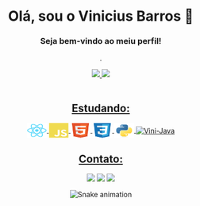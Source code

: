 <div>
  <h1 align="center">Olá, sou o Vinicius Barros 👋</h1>
</div>

<div>
  <h3 align="center">Seja bem-vindo ao meiu perfil!</h3>
</div>

<div>
  <p align="center">.</p>
</div>
 
 
<div align="center">
  <a href="https://github.com/VinnyBarros">
  <img height="180em" src="https://github-readme-stats.vercel.app/api?username=VinnyBarros&show_icons=true&theme=dark&include_all_commits=true&count_private=true"/>
  <img height="180em" src="https://github-readme-stats.vercel.app/api/top-langs/?username=VinnyBarros&layout=compact&langs_count=7&theme=dark"/>
</div>
  
<div align="center">  
 <div style="display: inline_block"><br>
  <h2 align="center">Estudando: </h2>
  <img align="center" alt="Vini-React" height="30" width="40" src="https://raw.githubusercontent.com/devicons/devicon/master/icons/react/react-original.svg">
  <img align="center" alt="Vini-Js" height="30" width="40" src="https://raw.githubusercontent.com/devicons/devicon/master/icons/javascript/javascript-plain.svg">
  <img align="center" alt="Vini-HTML" height="30" width="40" src="https://raw.githubusercontent.com/devicons/devicon/master/icons/html5/html5-original.svg">
  <img align="center" alt="Vini-CSS" height="30" width="40" src="https://raw.githubusercontent.com/devicons/devicon/master/icons/css3/css3-original.svg">
  <img align="center" alt="Vini-Python" height="30" width="40" src="https://raw.githubusercontent.com/devicons/devicon/master/icons/python/python-original.svg">
  <img align="center" alt="Vini-Java" height="30" width="40" src="https://cdn.jsdelivr.net/gh/devicons/devicon/icons/java/java-original.svg" />          
 </div>
</div>
  
  ##
 
<div align="center"> 
  <h2 align="center">Contato: </h2>
  <a href="https://www.instagram.com/vinnnybarros/" target="_blank"><img src="https://img.shields.io/badge/-Instagram-%23E4405F?style=for-the-badge&logo=instagram&logoColor=white" target="_blank"></a>
  <a href = "mailto:vinnybarros07@gmail.com"><img src="https://img.shields.io/badge/-Gmail-%23333?style=for-the-badge&logo=gmail&logoColor=white" target="_blank"></a>
  <a href="https://www.linkedin.com/in/vinny-barros/" target="_blank"><img src="https://img.shields.io/badge/-LinkedIn-%230077B5?style=for-the-badge&logo=linkedin&logoColor=white" target="_blank"></a> 
 
  ![Snake animation](https://github.com/VinnyBarros/VinnyBarros/blob/output/github-contribution-grid-snake.svg)
 
</div>
